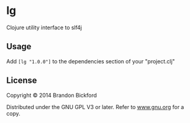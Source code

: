 # lg

Clojure utility interface to slf4j

## Usage

Add `[lg "1.0.0"]` to the dependencies section of your "project.clj"

## License

Copyright © 2014 Brandon Bickford

Distributed under the GNU GPL V3 or later. Refer to www.gnu.org for a copy.
